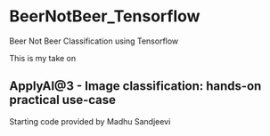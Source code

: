 # BeerNotBeer_Tensorflow
Beer Not Beer Classification using Tensorflow

This is my take on
## ApplyAI@3 - Image classification: hands-on practical use-case

Starting code provided by Madhu Sandjeevi
